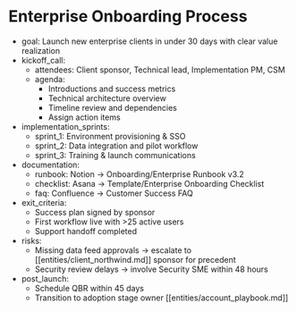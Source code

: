 # Enterprise Onboarding Process
- goal: Launch new enterprise clients in under 30 days with clear value realization
- kickoff_call:
  - attendees: Client sponsor, Technical lead, Implementation PM, CSM
  - agenda:
    - Introductions and success metrics
    - Technical architecture overview
    - Timeline review and dependencies
    - Assign action items
- implementation_sprints:
  - sprint_1: Environment provisioning & SSO
  - sprint_2: Data integration and pilot workflow
  - sprint_3: Training & launch communications
- documentation:
  - runbook: Notion → Onboarding/Enterprise Runbook v3.2
  - checklist: Asana → Template/Enterprise Onboarding Checklist
  - faq: Confluence → Customer Success FAQ
- exit_criteria:
  - Success plan signed by sponsor
  - First workflow live with >25 active users
  - Support handoff completed
- risks:
  - Missing data feed approvals → escalate to [[entities/client_northwind.md]] sponsor for precedent
  - Security review delays → involve Security SME within 48 hours
- post_launch:
  - Schedule QBR within 45 days
  - Transition to adoption stage owner [[entities/account_playbook.md]]
